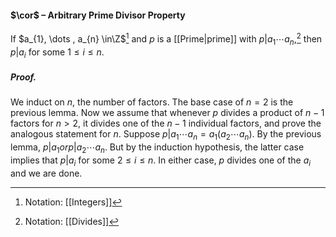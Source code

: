 #### $\cor$ – Arbitrary Prime Divisor Property
If $a_{1}, \dots  , a_{n} \in\Z$[^1] and $p$ is a [[Prime|prime]] with $p|a_{1} \cdots a_{n}$,[^2] then $p | a_{i}$ for some  $1 \leq  i \leq  n$.

##### *Proof.*
We induct on $n$, the number of factors. The base case of $n = 2$ is the previous lemma. Now we assume that whenever $p$ divides a product of $n - 1$ factors for $n > 2$, it divides one of the $n - 1$ individual factors, and prove the analogous statement for $n$. Suppose $p | a_{1} \cdots  a_{n} = a_{1}(a_{2} \cdots  a_{n} )$. By the previous lemma, $p | a_{1} or p|a_{2} \cdots  a_{n}$. But by the induction hypothesis, the latter case implies that $p | a_{i}$ for some $2 \leq  i \leq  n$. In either case, $p$ divides one of the $a_{i}$ and we are done.

[^1]: Notation: [[Integers]]
[^2]: Notation: [[Divides]]